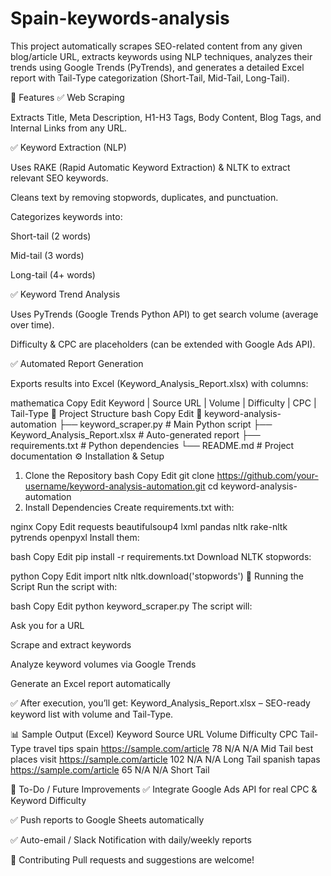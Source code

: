 # Spain-keywords-analysis
This project automatically scrapes SEO-related content from any given blog/article URL, extracts keywords using NLP techniques, analyzes their trends using Google Trends (PyTrends), and generates a detailed Excel report with Tail-Type categorization (Short-Tail, Mid-Tail, Long-Tail).

📌 Features
✅ Web Scraping

Extracts Title, Meta Description, H1-H3 Tags, Body Content, Blog Tags, and Internal Links from any URL.

✅ Keyword Extraction (NLP)

Uses RAKE (Rapid Automatic Keyword Extraction) & NLTK to extract relevant SEO keywords.

Cleans text by removing stopwords, duplicates, and punctuation.

Categorizes keywords into:

Short-tail (2 words)

Mid-tail (3 words)

Long-tail (4+ words)

✅ Keyword Trend Analysis

Uses PyTrends (Google Trends Python API) to get search volume (average over time).

Difficulty & CPC are placeholders (can be extended with Google Ads API).

✅ Automated Report Generation

Exports results into Excel (Keyword_Analysis_Report.xlsx) with columns:

mathematica
Copy
Edit
Keyword | Source URL | Volume | Difficulty | CPC | Tail-Type
📂 Project Structure
bash
Copy
Edit
📁 keyword-analysis-automation
 ├── keyword_scraper.py            # Main Python script
 ├── Keyword_Analysis_Report.xlsx   # Auto-generated report
 ├── requirements.txt               # Python dependencies
 └── README.md                      # Project documentation
⚙️ Installation & Setup
1. Clone the Repository
bash
Copy
Edit
git clone https://github.com/your-username/keyword-analysis-automation.git
cd keyword-analysis-automation
2. Install Dependencies
Create requirements.txt with:

nginx
Copy
Edit
requests
beautifulsoup4
lxml
pandas
nltk
rake-nltk
pytrends
openpyxl
Install them:

bash
Copy
Edit
pip install -r requirements.txt
Download NLTK stopwords:

python
Copy
Edit
import nltk
nltk.download('stopwords')
🚀 Running the Script
Run the script with:

bash
Copy
Edit
python keyword_scraper.py
The script will:

Ask you for a URL

Scrape and extract keywords

Analyze keyword volumes via Google Trends

Generate an Excel report automatically

✅ After execution, you’ll get:
Keyword_Analysis_Report.xlsx – SEO-ready keyword list with volume and Tail-Type.

📊 Sample Output (Excel)
Keyword	Source URL	Volume	Difficulty	CPC	Tail-Type
travel tips spain	https://sample.com/article	78	N/A	N/A	Mid Tail
best places visit	https://sample.com/article	102	N/A	N/A	Long Tail
spanish tapas	https://sample.com/article	65	N/A	N/A	Short Tail

🔧 To-Do / Future Improvements
✅ Integrate Google Ads API for real CPC & Keyword Difficulty

✅ Push reports to Google Sheets automatically

✅ Auto-email / Slack Notification with daily/weekly reports

🤝 Contributing
Pull requests and suggestions are welcome!

